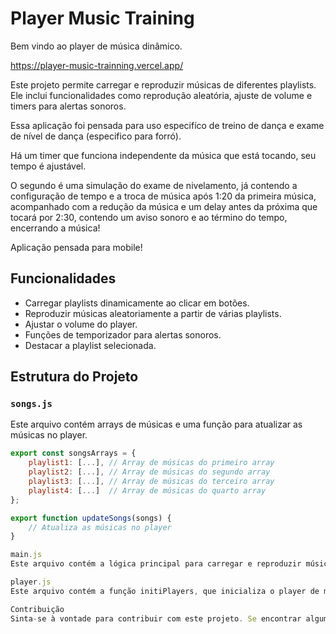 # Player Music Training

Bem vindo ao player de música dinâmico.

https://player-music-trainning.vercel.app/

Este projeto permite carregar e reproduzir músicas de diferentes playlists. Ele inclui funcionalidades como reprodução aleatória, ajuste de volume e timers para alertas sonoros.

Essa aplicação foi pensada para uso especifíco de treino de dança e exame de nível de dança (especifico para forró).

Há um timer que funciona independente da música que está tocando, seu tempo é ajustável.

O segundo é uma simulação do exame de nivelamento, já contendo a configuração de tempo e a troca de música após 1:20 da primeira música, acompanhado com a redução da música e um delay antes da próxima que tocará por 2:30, contendo um aviso sonoro e ao término do tempo, encerrando a música! 

Aplicação pensada para mobile!

## Funcionalidades

- Carregar playlists dinamicamente ao clicar em botões.
- Reproduzir músicas aleatoriamente a partir de várias playlists.
- Ajustar o volume do player.
- Funções de temporizador para alertas sonoros.
- Destacar a playlist selecionada.

## Estrutura do Projeto

### `songs.js`

Este arquivo contém arrays de músicas e uma função para atualizar as músicas no player.

```javascript
export const songsArrays = {
    playlist1: [...], // Array de músicas do primeiro array
    playlist2: [...], // Array de músicas do segundo array
    playlist3: [...], // Array de músicas do terceiro array
    playlist4: [...]  // Array de músicas do quarto array
};

export function updateSongs(songs) {
    // Atualiza as músicas no player
}

main.js
Este arquivo contém a lógica principal para carregar e reproduzir músicas, além de configurar os timers e ajustar o volume.

player.js
Este arquivo contém a função initiPlayers, que inicializa o player de música, ajusta o volume e configura os timers.

Contribuição
Sinta-se à vontade para contribuir com este projeto. Se encontrar algum bug ou tiver sugestões para melhorias, abra uma issue ou envie um pull request.